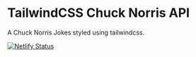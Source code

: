 # TailwindCSS Chuck Norris API

A Chuck Norris Jokes styled using tailwindcss.

[![Netlify Status](https://api.netlify.com/api/v1/badges/c0ad41fa-1785-4e70-ab1f-ffb0f3b03f38/deploy-status)](https://app.netlify.com/projects/tailwind-chucknorris-api/deploys)
